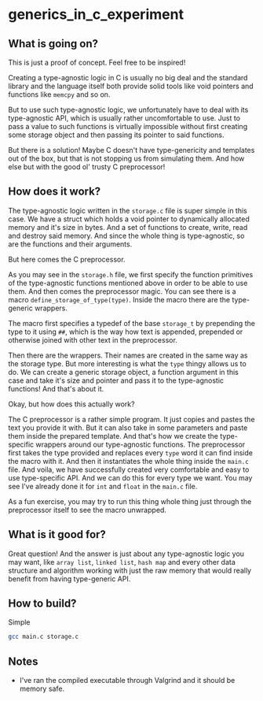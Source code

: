# generics_in_c_experiment

## What is going on?

This is just a proof of concept. Feel free to be inspired!

Creating a type-agnostic logic in C is usually no big deal and the standard library and the language itself both provide solid tools like void pointers and functions like `memcpy` and so on.

But to use such type-agnostic logic, we unfortunately have to deal with its type-agnostic API, which is usually rather uncomfortable to use. Just to pass a value to such functions is virtually impossible without first creating some storage object and then passing its pointer to said functions.

But there is a solution! Maybe C doesn't have type-genericity and templates out of the box, but that is not stopping us from simulating them. And how else but with the good ol' trusty C preprocessor!

## How does it work?

The type-agnostic logic written in the `storage.c` file is super simple in this case. We have a struct which holds a void pointer to dynamically allocated memory and it's size in bytes. And a set of functions to create, write, read and destroy said memory. And since the whole thing is type-agnostic, so are the functions and their arguments.

But here comes the C preprocessor.

As you may see in the `storage.h` file, we first specify the function primitives of the type-agnostic functions mentioned above in order to be able to use them. And then comes the preprocessor magic. You can see there is a macro `define_storage_of_type(type)`. Inside the macro there are the type-generic wrappers. 

The macro first specifies a typedef of the base `storage_t` by prepending the type to it using `##`, which is the way how text is appended, prepended or otherwise joined with other text in the preprocessor.

Then there are the wrappers. Their names are created in the same way as the storage type. But more interesting is what the `type` thingy allows us to do. We can create a generic storage object, a function argument in this case and take it's size and pointer and pass it to the type-agnostic functions! And that's about it.

Okay, but how does this actually work?

The C preprocessor is a rather simple program. It just copies and pastes the text you provide it with. But it can also take in some parameters and paste them inside the prepared template. And that's how we create the type-specific wrappers around our type-agnostic functions. The preprocessor first takes the type provided and replaces every `type` word it can find inside the macro with it. And then it instantiates the whole thing inside the `main.c` file. And voila, we have successfully created very comfortable and easy to use type-specific API. And we can do this for every type we want. You may see I've already done it for `int` and `float` in the `main.c` file.

As a fun exercise, you may try to run this thing whole thing just through the preprocessor itself to see the macro unwrapped.

## What is it good for?

Great question! And the answer is just about any type-agnostic logic you may want, like `array list`, `linked list`, `hash map` and every other data structure and algorithm working with just the raw memory that would really benefit from having type-generic API.

## How to build?

Simple

```bash
gcc main.c storage.c
```

## Notes

* I've ran the compiled executable through Valgrind and it should be memory safe.

